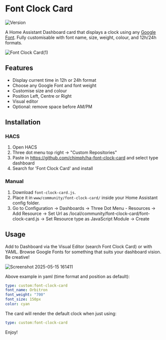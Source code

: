 # Font Clock Card
![Version](https://img.shields.io/github/v/release/chimph/ha-font-clock-card?style=for-the-badge&logo=star&logoColor=white&label=Version&labelColor=0a0a0a&color=ff1493)

A Home Assistant Dashboard card that displays a clock using any [Google Font](https://fonts.google.com/). Fully customisable with font name, size, weight, colour, and 12h/24h formats.

![Font Clock Card(1)](https://github.com/user-attachments/assets/474569cb-722d-4445-8c93-5cc5da439911)


## Features

- Display current time in 12h or 24h format
- Choose any Google Font and font weight
- Customise size and colour
- Position Left, Centre or Right
- Visual editor
- Optional: remove space before AM/PM

## Installation

### HACS

1. Open HACS
2. Three dot menu top right → "Custom Repositories"
3. Paste in https://github.com/chimph/ha-font-clock-card and select type dashboard
4. Search for 'Font Clock Card' and install


### Manual

1. Download `font-clock-card.js`.
2. Place it in `www/community/font-clock-card/` inside your Home Assistant config folder.
3. Go to Configuration → Dashboards → Three Dot Menu - Resources → Add Resource → Set Url as /local/community/font-clock-card/font-clock-card.js → Set Resource type as JavaScript Module → Create

## Usage
Add to Dashboard via the Visual Editor (search Font Clock Card) or with YAML. Browse Google Fonts for something that suits your dashboard vision. Be creative!

![Screenshot 2025-05-15 161411](https://github.com/user-attachments/assets/25ec7a59-c853-436d-ac1a-2ad1b89af043)

Above example in yaml (time format and position as default):
```yaml
type: custom:font-clock-card
font_name: Orbitron
font_weight: "700"
font_size: 150px
color: cyan
```

The card will render the default clock when just using:
```yaml
type: custom:font-clock-card
```

Enjoy!

